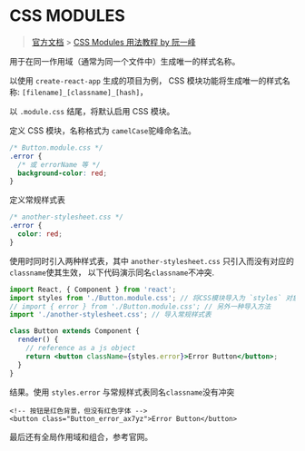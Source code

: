 # CSS MODULES

> [官方文档](https://github.com/css-modules/css-modules) > [CSS Modules 用法教程 by 阮一峰](http://www.ruanyifeng.com/blog/2016/06/css_modules.html)

用于在同一作用域（通常为同一个文件中）生成唯一的样式名称。

以使用 `create-react-app` 生成的项目为例，
CSS 模块功能将生成唯一的样式名称: `[filename]_[classname]_[hash]`，

以 `.module.css` 结尾，将默认启用 CSS 模块。

定义 CSS 模块，名称格式为 `camelCase`驼峰命名法。

```css
/* Button.module.css */
.error {
  /* 或 errorName 等 */
  background-color: red;
}
```

定义常规样式表

```css
/* another-stylesheet.css */
.error {
  color: red;
}
```

使用时同时引入两种样式表，其中 `another-stylesheet.css` 只引入而没有对应的 `classname`使其生效，
以下代码演示同名`classname`不冲突.

```jsx
import React, { Component } from 'react';
import styles from './Button.module.css'; // 将CSS模块导入为 `styles` 对象
// import { error } from './Button.module.css'; // 另外一种导入方法
import './another-stylesheet.css'; // 导入常规样式表

class Button extends Component {
  render() {
    // reference as a js object
    return <button className={styles.error}>Error Button</button>;
  }
}
```

结果。使用 `styles.error` 与常规样式表同名`classname`没有冲突

```
<!-- 按钮是红色背景，但没有红色字体 -->
<button class="Button_error_ax7yz">Error Button</button>
```

最后还有全局作用域和组合，参考官网。
